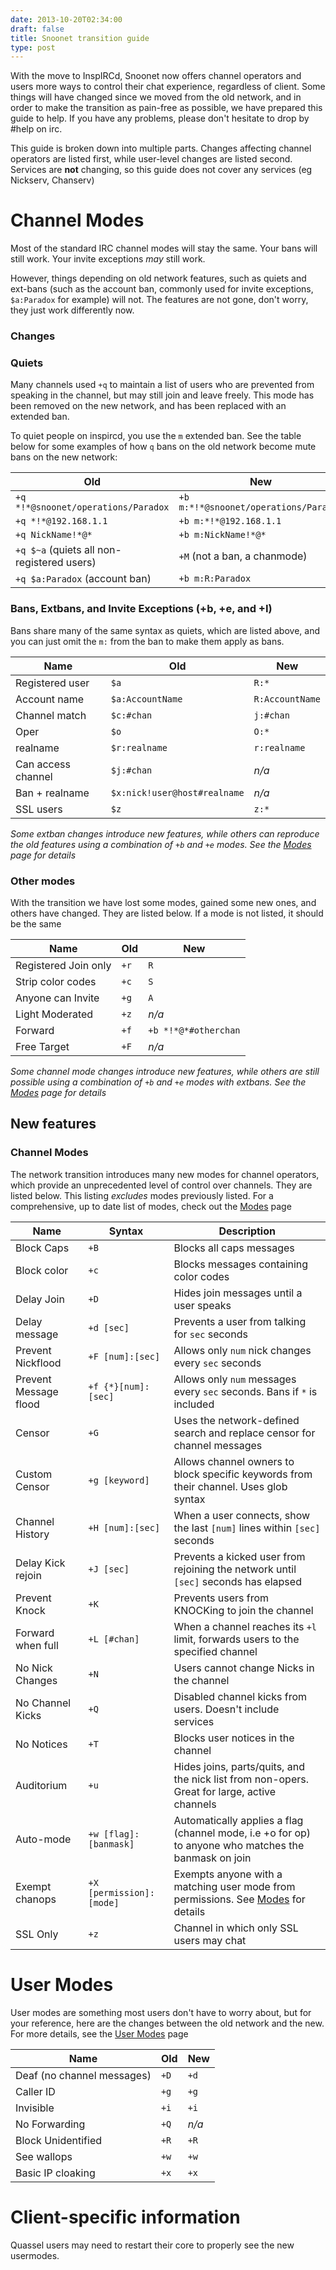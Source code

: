 ```yaml
--- 
date: 2013-10-20T02:34:00
draft: false
title: Snoonet transition guide
type: post
---
```


With the move to InspIRCd, Snoonet now offers channel operators and users more ways to control their chat experience, regardless of client. Some things will have changed since we moved from the old network, and in order to make the transition as pain-free as possible, we have prepared this guide to help. If you have any problems, please don't hesitate to drop by #help on irc.

This guide is broken down into multiple parts. Changes affecting channel operators are listed first, while user-level changes are listed second. Services are **not** changing, so this guide does not cover any services (eg Nickserv, Chanserv)

# Channel Modes
Most of the standard IRC channel modes will stay the same. Your bans will still work. Your invite exceptions *may* still work.

However, things depending on old network features, such as quiets and ext-bans (such as the account ban, commonly used for invite exceptions, `$a:Paradox` for example) will not. The features are not gone, don't worry, they just work differently now.

### Changes

### Quiets
Many channels used `+q` to maintain a list of users who are prevented from speaking in the channel, but may still join and leave freely. This mode has been removed on the new network, and has been replaced with an extended ban.

To quiet people on inspircd, you use the `m` extended ban. See the table below for some examples of how `q` bans on the old network become mute bans on the new network:

|                    Old                     |                  New                  |
| ------------------------------------------ | ------------------------------------- |
| `+q *!*@snoonet/operations/Paradox`        | `+b m:*!*@snoonet/operations/Paradox` |
| `+q *!*@192.168.1.1`                       | `+b m:*!*@192.168.1.1`                |
| `+q NickName!*@*`                          | `+b m:NickName!*@*`                   |
| `+q $~a` (quiets all non-registered users) | `+M` (not a ban, a chanmode)          |
| `+q $a:Paradox` (account ban)              | `+b m:R:Paradox`                      |

### Bans, Extbans, and Invite Exceptions (+b, +e, and +I)
Bans share many of the same syntax as quiets, which are listed above, and you can just omit the `m:` from the ban to make them apply as bans.

|        Name        |             Old              |       New       |
| ------------------ | ---------------------------- | --------------- |
| Registered user    | `$a`                         | `R:*`           |
| Account name       | `$a:AccountName`             | `R:AccountName` |
| Channel match      | `$c:#chan`                   | `j:#chan`       |
| Oper               | `$o`                         | `O:*`           |
| realname           | `$r:realname`                | `r:realname`    |
| Can access channel | `$j:#chan`                   | *n/a*           |
| Ban + realname     | `$x:nick!user@host#realname` | *n/a*           |
| SSL users          | `$z`                         | `z:*`           |


*Some extban changes introduce new features, while others can reproduce the old features using a combination of `+b` and `+e` modes. See the [Modes](/modes) page for details*

### Other modes
With the transition we have lost some modes, gained some new ones, and others have changed. They are listed below. If a mode is not listed, it should be the same

|         Name         | Old  |         New          |
| -------------------- | ---- | -------------------- |
| Registered Join only | `+r` | `R`                  |
| Strip color codes    | `+c` | `S`                  |
| Anyone can Invite    | `+g` | `A`                  |
| Light Moderated      | `+z` | *n/a*                |
| Forward              | `+f` | `+b *!*@*#otherchan` |
| Free Target          | `+F` | *n/a*                |

*Some channel mode changes introduce new features, while others are still possible using a combination of `+b` and `+e` modes with extbans. See the [Modes](/modes) page for details*

## New features

### Channel Modes
The network transition introduces many new modes for channel operators, which provide an unprecedented level of control over channels. They are listed below. This listing *excludes* modes previously listed. For a comprehensive, up to date list of modes, check out the [Modes](/modes) page

|          Name         |          Syntax         |                                             Description                                              |
| --------------------- | ----------------------- | ---------------------------------------------------------------------------------------------------- |
| Block Caps            | `+B`                     | Blocks all caps messages                                                                             |
| Block color           | `+c`                     | Blocks messages containing color codes                                                               |
| Delay Join            | `+D`                     | Hides join messages until a user speaks                                                              |
| Delay message         | `+d [sec]`               | Prevents a user from talking for `sec` seconds                                                       |
| Prevent Nickflood     | `+F [num]:[sec]`         | Allows only `num` nick changes every `sec` seconds                                                   |
| Prevent Message flood | `+f {*}[num]:[sec]`      | Allows only `num` messages every `sec` seconds. Bans if `*` is included                             |
| Censor                | `+G`                     | Uses the network-defined search and replace censor for channel messages                              |
| Custom Censor         | `+g [keyword]`           | Allows channel owners to block specific keywords from their channel. Uses glob syntax                |
| Channel History       | `+H [num]:[sec]`         | When a user connects, show the last `[num]` lines within `[sec]` seconds                             |
| Delay Kick rejoin     | `+J [sec]`               | Prevents a kicked user from rejoining the network until `[sec]` seconds has elapsed                  |
| Prevent Knock         | `+K`                     | Prevents users from KNOCKing to join the channel                                                     |
| Forward when full     | `+L [#chan]`             | When a channel reaches its `+l` limit, forwards users to the specified channel                       |
| No Nick Changes       | `+N`                     | Users cannot change Nicks in the channel                                                             |
| No Channel Kicks      | `+Q`                     | Disabled channel kicks from users. Doesn't include services                                          |
| No Notices            | `+T`                     | Blocks user notices in the channel                                                                   |
| Auditorium            | `+u`                     | Hides joins, parts/quits, and the nick list from non-opers. Great for large, active channels         |
| Auto-mode             | `+w [flag]:[banmask]`    | Automatically applies a flag (channel mode, i.e +o for op) to anyone who matches the banmask on join |
| Exempt chanops        | `+X [permission]:[mode]` | Exempts anyone with a matching user mode from permissions. See [Modes](/modes) for details           |
| SSL Only              | `+z`                     | Channel in which only SSL users may chat                                                             |

# User Modes
User modes are something most users don't have to worry about, but for your reference, here are the changes between the old network and the new. For more details, see the [User Modes](/umodes) page

|            Name            | Old  |  New  |
| -------------------------- | ---- | ----- |
| Deaf (no channel messages) | `+D` | `+d`  |
| Caller ID                  | `+g` | `+g`  |
| Invisible                  | `+i` | `+i`  |
| No Forwarding              | `+Q` | *n/a* |
| Block Unidentified         | `+R` | `+R`  |
| See wallops                | `+w` | `+w`  |
| Basic IP cloaking          | `+x` | `+x`  |

# Client-specific information
Quassel users may need to restart their core to properly see the new usermodes.